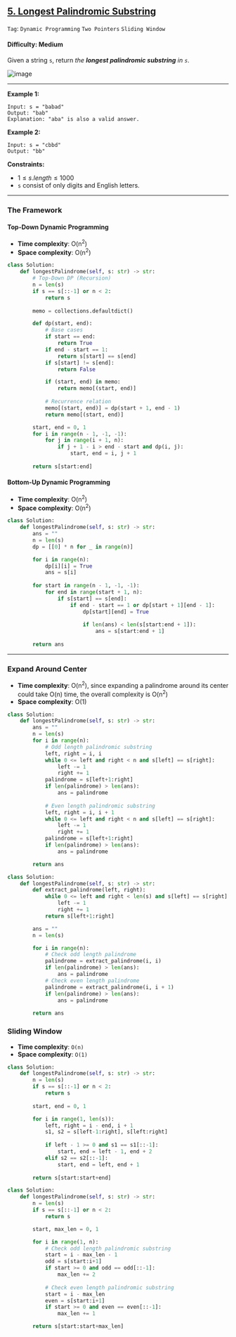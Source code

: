 ## [5. Longest Palindromic Substring](https://leetcode.com/problems/longest-palindromic-substring/)

```Tag```: ```Dynamic Programming``` ```Two Pointers``` ```Sliding Window```

#### Difficulty: Medium

Given a string ```s```, return _the __longest palindromic substring__ in ```s```_.

![image](https://user-images.githubusercontent.com/35042430/223540736-d921565d-e915-45a7-850a-3130070c9fa5.png)

---

__Example 1:__
```
Input: s = "babad"
Output: "bab"
Explanation: "aba" is also a valid answer.
```

__Example 2:__
```
Input: s = "cbbd"
Output: "bb"
```

__Constraints:__

- $1 \le s.length \le 1000$
- ```s``` consist of only digits and English letters.

---

### The Framework

#### Top-Down Dynamic Programming

- __Time complexity__: O(n<sup>2</sup>)
- __Space complexity__: O(n<sup>2</sup>)

```Python
class Solution:
    def longestPalindrome(self, s: str) -> str:
        # Top-Down DP (Recursion)
        n = len(s)
        if s == s[::-1] or n < 2:
            return s
        
        memo = collections.defaultdict()

        def dp(start, end):
            # Base cases
            if start == end:
                return True
            if end - start == 1:
                return s[start] == s[end]
            if s[start] != s[end]:
                return False

            if (start, end) in memo:
                return memo[(start, end)]
            
            # Recurrence relation
            memo[(start, end)] = dp(start + 1, end - 1)
            return memo[(start, end)]

        start, end = 0, 1
        for i in range(n - 1, -1, -1):
            for j in range(i + 1, n):
                if j + 1 - i > end - start and dp(i, j):
                    start, end = i, j + 1
        
        return s[start:end]
```

#### Bottom-Up Dynamic Programming

- __Time complexity__: O(n<sup>2</sup>)
- __Space complexity__: O(n<sup>2</sup>)

```Python
class Solution:
    def longestPalindrome(self, s: str) -> str:
        ans = ""
        n = len(s)
        dp = [[0] * n for _ in range(n)]

        for i in range(n):
            dp[i][i] = True
            ans = s[i]
        
        for start in range(n - 1, -1, -1):
            for end in range(start + 1, n):
                if s[start] == s[end]:
                    if end - start == 1 or dp[start + 1][end - 1]:
                        dp[start][end] = True
                        
                        if len(ans) < len(s[start:end + 1]):
                            ans = s[start:end + 1]
        
        return ans
```

---

### Expand Around Center

- __Time complexity__: O(n<sup>2</sup>), since expanding a palindrome around its center could take O(n) time, the overall complexity is O(n<sup>2</sup>)
- __Space complexity__: O(1)

```Python
class Solution:
    def longestPalindrome(self, s: str) -> str:
        ans = ""
        n = len(s)
        for i in range(n):
            # Odd length palindromic substring
            left, right = i, i
            while 0 <= left and right < n and s[left] == s[right]:
                left -= 1
                right += 1
            palindrome = s[left+1:right]
            if len(palindrome) > len(ans):
                ans = palindrome
            
            # Even length palindromic substring
            left, right = i, i + 1
            while 0 <= left and right < n and s[left] == s[right]:
                left -= 1
                right += 1
            palindrome = s[left+1:right]
            if len(palindrome) > len(ans):
                ans = palindrome

        return ans
```

```Python
class Solution:
    def longestPalindrome(self, s: str) -> str:
        def extract_palindrome(left, right):
            while 0 <= left and right < len(s) and s[left] == s[right]:
                left -= 1
                right += 1
            return s[left+1:right]

        ans = ""
        n = len(s)

        for i in range(n):
            # Check odd length palindrome
            palindrome = extract_palindrome(i, i)
            if len(palindrome) > len(ans):
                ans = palindrome
            # Check even length palindrome
            palindrome = extract_palindrome(i, i + 1)
            if len(palindrome) > len(ans):
                ans = palindrome
        
        return ans
```


### Sliding Window

- __Time complexity__: ```O(n)```
- __Space complexity__: ```O(1)```

```Python
class Solution:
    def longestPalindrome(self, s: str) -> str:
        n = len(s)
        if s == s[::-1] or n < 2:
            return s
        
        start, end = 0, 1

        for i in range(1, len(s)):
            left, right = i - end, i + 1
            s1, s2 = s[left-1:right], s[left:right]
            
            if left - 1 >= 0 and s1 == s1[::-1]:
                start, end = left - 1, end + 2
            elif s2 == s2[::-1]:
                start, end = left, end + 1
        
        return s[start:start+end]
```

```Python
class Solution:
    def longestPalindrome(self, s: str) -> str:
        n = len(s)
        if s == s[::-1] or n < 2:
            return s

        start, max_len = 0, 1

        for i in range(1, n):
            # Check odd length palindromic substring
            start = i - max_len - 1
            odd = s[start:i+1]
            if start >= 0 and odd == odd[::-1]:
                max_len += 2
            
            # Check even length palindromic substring
            start = i - max_len
            even = s[start:i+1]
            if start >= 0 and even == even[::-1]:
                max_len += 1

        return s[start:start+max_len] 
```


